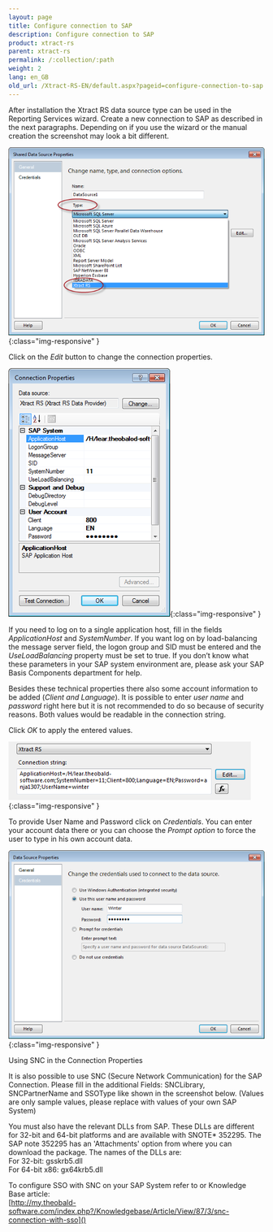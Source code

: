 ```yaml
---
layout: page
title: Configure connection to SAP
description: Configure connection to SAP
product: xtract-rs
parent: xtract-rs
permalink: /:collection/:path
weight: 2
lang: en_GB
old_url: /Xtract-RS-EN/default.aspx?pageid=configure-connection-to-sap
---
```


After installation the Xtract RS data source type can be used in the Reporting Services wizard. Create a new connection to SAP as described in the next paragraphs. Depending on if you use the wizard or the manual creation the screenshot may look a bit different.

![Report-Data-Source-001](/img/content/Report-Data-Source-001.png){:class="img-responsive" }

Click on the *Edit* button to change the connection properties.

    
![Report-Data-Source-002](/img/content/Report-Data-Source-002.png){:class="img-responsive" }


If you need to log on to a single application host, fill in the fields *ApplicationHost* and *SystemNumber*. If you want log on by load-balancing the message server field, the logon group and SID must be entered and the *UseLoadBalancing* property must be set to true. If you don’t know what these parameters in your SAP system environment are, please ask your SAP Basis Components department for help.


Besides these technical properties there also some account information to be added (*Client and Language*). It is possible to enter *user name* and *password* right here but it is not recommended to do so because of security reasons. Both values would be readable in the connection string.

Click *OK* to apply the entered values.

![Report-Data-Source-003](/img/content/Report-Data-Source-003.png){:class="img-responsive" }

To provide User Name and Password click on *Credentials*. You can enter your account data there or you can choose the *Prompt option* to force the user to type in his own account data.

![Report-Data-Source-004](/img/content/Report-Data-Source-004.png){:class="img-responsive" }

Using SNC in the Connection Properties

It is also possible to use SNC (Secure Network Communication) for the SAP Connection. 
Please fill in the additional Fields: SNCLibrary, SNCPartnerName and SSOType like shown in the screenshot below. 
(Values are only sample values, please replace with values of your own SAP System) 

You must also have the relevant DLLs from SAP. These DLLs are different for 32-bit and 64-bit platforms and are available with SNOTE* 352295. The SAP note 352295 has an 'Attachments' option from where you can download the package. The names of the DLLs are:<br>
For 32-bit: gsskrb5.dll<br>
For 64-bit x86: gx64krb5.dll<br>

To configure SSO with SNC on your SAP System refer to or Knowledge Base article:<br>
[http://my.theobald-software.com/index.php?/Knowledgebase/Article/View/87/3/snc-connection-with-sso]()